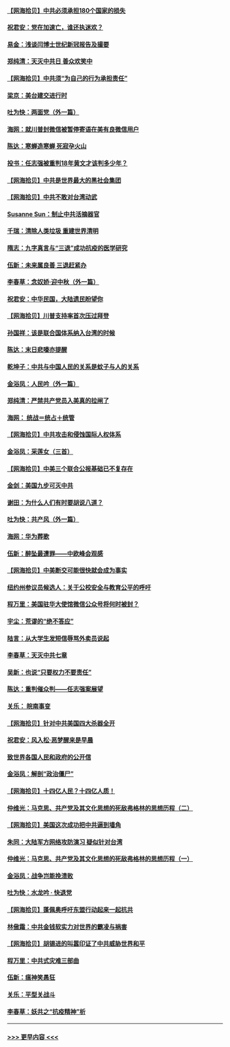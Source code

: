 #### [【网海拾贝】中共必须承担180个国家的损失](../pages/nsc993/n12428893.md?t=09251351) 
#### [祝君安：党在加速亡，谁还执迷欢？](../pages/nsc993/n12428652.md?t=09251351) 
#### [易金：浅谈闫博士世纪新冠报告及撮要](../pages/nsc993/n12426822.md?t=09251351) 
#### [郑纯清：天灭中共日 善众欢笑中](../pages/nsc993/n12426784.md?t=09251351) 
#### [【网海拾贝】中共须“为自己的行为承担责任”](../pages/nsc993/n12426067.md?t=09251351) 
#### [梁京：美台建交进行时](../pages/nsc993/n12424066.md?t=09251351) 
#### [吐为快：两面党（外一篇）](../pages/nsc993/n12424043.md?t=09251351) 
#### [海网：就川普封微信被暂停寄语在美有良微信用户](../pages/nsc993/n12424021.md?t=09251351) 
#### [陈达：寒蝉造寒蝉 死寂孕火山](../pages/nsc993/n12423958.md?t=09251351) 
#### [投书：任志强被重判18年黄文才该判多少年？](../pages/nsc993/n12423672.md?t=09251351) 
#### [【网海拾贝】中共是世界最大的黑社会集团](../pages/nsc993/n12423543.md?t=09251351) 
#### [【网海拾贝】中共不敢对台湾动武](../pages/nsc993/n12421418.md?t=09251351) 
#### [Susanne Sun：制止中共活摘器官](../pages/nsc993/n12419654.md?t=09251351) 
#### [千瑞：清除人类垃圾 重建世界清明](../pages/nsc993/n12419414.md?t=09251351) 
#### [隋志：九字真言与“三退”成功抗疫的医学研究](../pages/nsc993/n12419248.md?t=09251351) 
#### [伍新：未来属良善 三退赶紧办](../pages/nsc993/n12418496.md?t=09251351) 
#### [李春草：念奴娇·迎中秋（外一篇）](../pages/nsc993/n12418465.md?t=09251351) 
#### [祝君安：中华民国，大陆遗民盼望你](../pages/nsc993/n12418089.md?t=09251351) 
#### [【网海拾贝】川普支持率首次压过拜登](../pages/nsc993/n12418050.md?t=09251351) 
#### [孙国祥：该是联合国体系纳入台湾的时候](../pages/nsc993/n12417369.md?t=09251351) 
#### [陈达：末日悲嚎亦提醒](../pages/nsc993/n12416736.md?t=09251351) 
#### [乾坤子：中共与中国人民的关系是蚊子与人的关系](../pages/nsc993/n12416632.md?t=09251351) 
#### [金浴凤：人民吟（外一篇）](../pages/nsc993/n12416567.md?t=09251351) 
#### [郑纯清：严禁共产党员入美真的拉闸了](../pages/nsc993/n12416550.md?t=09251351) 
#### [海网： 统战＝统占＋统管](../pages/nsc993/n12416404.md?t=09251351) 
#### [【网海拾贝】中共攻击和侵蚀国际人权体系](../pages/nsc993/n12416250.md?t=09251351) 
#### [金浴凤：采莲女（三首）](../pages/nsc993/n12415517.md?t=09251351) 
#### [【网海拾贝】中美三个联合公报基础已不复存在](../pages/nsc993/n12415054.md?t=09251351) 
#### [金剑：美国九步可灭中共](../pages/nsc993/n12413183.md?t=09251351) 
#### [谢田：为什么人们有时要胡说八道？](../pages/nsc993/n12411861.md?t=09251351) 
#### [吐为快：共产风（外一篇）](../pages/nsc993/n12411761.md?t=09251351) 
#### [海网：华为葬歌](../pages/nsc993/n12410381.md?t=09251351) 
#### [伍新：醉坠最遭罪——中欧峰会观感](../pages/nsc993/n12410364.md?t=09251351) 
#### [【网海拾贝】中美断交可能很快就会成为事实](../pages/nsc993/n12409495.md?t=09251351) 
#### [纽约州参议员候选人：关于公校安全与教育公平的呼吁](../pages/nsc993/n12409228.md?t=09251351) 
#### [程万里：美国驻华大使馆微信公众号将何时被封？](../pages/nsc993/n12407397.md?t=09251351) 
#### [宇尘：荒谬的“绝不答应”](../pages/nsc993/n12407360.md?t=09251351) 
#### [陆言：从大学生发短信辱骂外卖员说起](../pages/nsc993/n12407285.md?t=09251351) 
#### [李春草：天灭中共七章](../pages/nsc993/n12406988.md?t=09251351) 
#### [吴新：也说“只要权力不要责任”](../pages/nsc993/n12406966.md?t=09251351) 
#### [陈达：重判催众判——任志强案展望](../pages/nsc993/n12404540.md?t=09251351) 
#### [关乐： 皖南事变](../pages/nsc993/n12404288.md?t=09251351) 
#### [【网海拾贝】针对中共美国四大杀器全开](../pages/nsc993/n12404172.md?t=09251351) 
#### [祝君安：风入松‧恶梦醒来是早晨](../pages/nsc993/n12401953.md?t=09251351) 
#### [致世界各国人民和政府的公开信](../pages/nsc993/n12401824.md?t=09251351) 
#### [金浴凤：解剖“政治僵尸”](../pages/nsc993/n12401808.md?t=09251351) 
#### [【网海拾贝】十四亿人民？十四亿人质！](../pages/nsc993/n12401708.md?t=09251351) 
#### [仲维光：马克思、共产党及其文化思想的死敌弗格林的思想历程（二）](../pages/nsc993/n12399107.md?t=09251351) 
#### [【网海拾贝】美国这次成功把中共逼到墙角](../pages/nsc993/n12400173.md?t=09251351) 
#### [朱同：大陆军方网络攻防演习 疑似针对台湾](../pages/nsc993/n12399868.md?t=09251351) 
#### [仲维光：马克思、共产党及其文化思想的死敌弗格林的思想历程（一）](../pages/nsc993/n12398341.md?t=09251351) 
#### [金浴凤：战争岂能挽溃败](../pages/nsc993/n12398855.md?t=09251351) 
#### [吐为快：水龙吟 · 快退党](../pages/nsc993/n12398849.md?t=09251351) 
#### [【网海拾贝】蓬佩奥呼吁东盟行动起来一起抗共](../pages/nsc993/n12398291.md?t=09251351) 
#### [林傲霜：中共金钱软实力对世界的霸凌与祸害](../pages/nsc993/n12397515.md?t=09251351) 
#### [【网海拾贝】胡锡进的叫嚣印证了中共威胁世界和平](../pages/nsc993/n12397455.md?t=09251351) 
#### [程万里：中共式灾难三部曲](../pages/nsc993/n12397106.md?t=09251351) 
#### [伍新：瘟神笑愚狂](../pages/nsc993/n12397052.md?t=09251351) 
#### [关乐：平型关战斗](../pages/nsc993/n12395387.md?t=09251351) 
#### [李春草：妖共之“抗疫精神”析](../pages/nsc993/n12395240.md?t=09251351) 

----
#### [ >>> 更早内容 <<< ](../indexes/nsc993-earlier.md)

